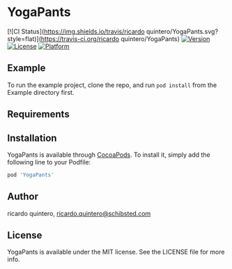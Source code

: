 # YogaPants

[![CI Status](https://img.shields.io/travis/ricardo quintero/YogaPants.svg?style=flat)](https://travis-ci.org/ricardo quintero/YogaPants)
[![Version](https://img.shields.io/cocoapods/v/YogaPants.svg?style=flat)](https://cocoapods.org/pods/YogaPants)
[![License](https://img.shields.io/cocoapods/l/YogaPants.svg?style=flat)](https://cocoapods.org/pods/YogaPants)
[![Platform](https://img.shields.io/cocoapods/p/YogaPants.svg?style=flat)](https://cocoapods.org/pods/YogaPants)

## Example

To run the example project, clone the repo, and run `pod install` from the Example directory first.

## Requirements

## Installation

YogaPants is available through [CocoaPods](https://cocoapods.org). To install
it, simply add the following line to your Podfile:

```ruby
pod 'YogaPants'
```

## Author

ricardo quintero, ricardo.quintero@schibsted.com

## License

YogaPants is available under the MIT license. See the LICENSE file for more info.
